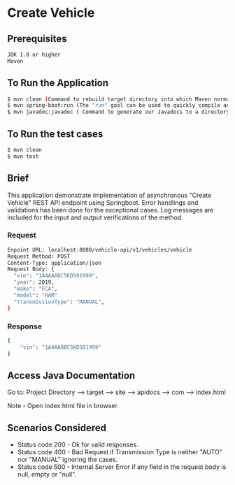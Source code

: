 # Create Vehicle

## Prerequisites
```bash
JDK 1.8 or higher
Maven
```

## To Run the Application
```bash
$ mvn clean (Command to rebuild target directory into which Maven normally builds your project.)
$ mvn spring-boot:run (The "run" goal can be used to quickly compile and run application.)
$ mvn javadoc:javadoc ( Command to generate our Javadocs to a directory in target\site:)
```
## To Run the test cases
```bash
$ mvn clean
$ mvn test
```

## Brief

This application demonstrate implementation of asynchronous "Create Vehicle" REST API endpoint using Springboot. Error handlings and validations has been done for the exceptional cases. Log messages are included for the input and output verifications of the method.

### Request

```bash
Enpoint URL: localhost:8080/vehicle-api/v1/vehicles/vehicle
Request Method: POST
Content-Type: application/json
Request Body: {
  "vin": "1A4AABBC5KD501999",
  "year": 2019,
  "make": "FCA",
  "model": "RAM"
  "transmissionType": "MANUAL",
}
```
### Response
```bash
{
    "vin": "1A4AABBC5KD501999"
}
```

## Access Java Documentation

Go to: Project Directory --> target --> site --> apidocs --> com --> index.html

Note - Open index.html file in browser.

## Scenarios Considered

 * Status code 200 - Ok for valid responses.
 * Status code 400 - Bad Request if Transmission Type is neither "AUTO" nor "MANUAL" ignoring the cases.
 * Status code 500 - Internal Server Error if any field in the request body is null, empty or "null".